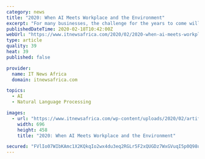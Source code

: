 ```yaml
---
category: news
title: "2020: When AI Meets Workplace and the Environment"
excerpt: "For many businesses, the challenge for the years to come will be to match the usability of the digital consumer world and translate ... with the help of AI-powered speech recognition, we can address virtual assistants in natural language to get information ..."
publishedDateTime: 2020-02-18T10:42:00Z
webUrl: "https://www.itnewsafrica.com/2020/02/2020-when-ai-meets-workplace-and-the-environment/"
type: article
quality: 39
heat: 39
published: false

provider:
  name: IT News Africa
  domain: itnewsafrica.com

topics:
  - AI
  - Natural Language Processing

images:
  - url: "https://www.itnewsafrica.com/wp-content/uploads/2020/02/artificial-intelligence-AI-696x458.png"
    width: 696
    height: 458
    title: "2020: When AI Meets Workplace and the Environment"

secured: "FVlIo07WIbKAmc1X2KQkqIo2wx4du3eq2RGLr5F2xQUGDz7WxGVuqI5p0Q98uRDbR/sNL1cnR+cofdLeEHF/ZC9if4yrPOT5C6JGH9hcQSo8R9QBg68/U5uM0DkLzPJZfkT6J/4S8GHtiaSn29F+3ID/Qd6DqPzjR670ej/Rb7Y/zLABe0xsF2f4oVJBmeEp6nkHKjRxQE1BSdknWdso7FGdlHEXQy2VVAMPua3jC73z9pmKxewg6hmsrEQa7zzVHGy/vTsphLlFJZLDTwlcmXA0cff/klcQ/TJBAFrh8DC5siyLfrh2M1BSNNrmLEK3;e5/unUkHnRJnGBoSro+8Gw=="
---
```


